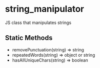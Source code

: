 # string_manipulator
JS class that manipulates strings

## Static Methods  
* removePunctuation(string) => string
* repeatedWords(string) => object or string 
* hasAllUniqueChars(string) => boolean